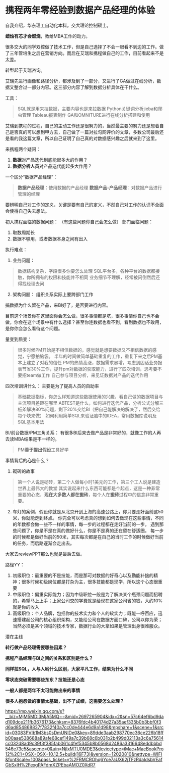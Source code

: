 # 携程两年零经验到数据产品经理的体验

自我介绍，华东理工自动化本科，交大理论控制硕士。

**蜡烛有芯才会燃烧**，教给MBA工作的动力。

很多交大的同学双控做了技术工作，但是自己选择了不会一眼看不到边的工作。做了三年管培生之后在营销方向。而后在艾瑞和携程做自己的工作，目前看起来不是太差。


转型起于艾瑞咨询。

艾瑞先进行画像和路径分析，都涉及到了一部分，又进行了GA做过在线分析，数据又整合过一部分内容。这三部分内容了解到数据分析具体在干什么。

工具：
>SQL就是用来拉数据，主要内容也是来拉数据
>Python关键词分析jieba和爬虫管理
>Tableau报表制作
>GA和OMNITURE进行在线分析搭建和使用

艾瑞到携程的过程，自己的主动工作还是很努力的，当然最主要的努力还是想着自己是否真的可以想到甲方去，自己做了一篇对拉勾网评价的文章，多数公司最后还是看的我这篇文章，所以自己证明了自己真的对数据感兴趣之后就来到了这里。

来携程两个疑问：

1. **数据**对产品迭代到底能起多大的作用？
2. **数据分析人员**对产品迭代能起多大作用？

一个区分“数据产品经理”：
>**数据产品经理**：使用数据的产品经理
>**数据产品-产品经理**：对数据产品进行管理的经理

要辨明自己对工作的定义，关键是要有自己的定义，不然自己对工作的认识不全面会使得自己失去想法。


初入携程面临的数据问题：
（有这些问题你自己会怎么做）
部门面临问题：

1. 取数周期长
2. 数据不够用，或者数据本身之间有出入

执行难点：

1. 业务问题：
>数据结构复杂，字段很多你要怎么处理
>SQL平台多，各种平台的数据都接触，你所拥有的权限和技能并不相同
>业务细节不理解，经常被问倒然后还得找经理去问

2. 架构问题：
组织关系实际上要跨部门工作

搞数据为什么留在产品，来BI好了，是否要进行内容。


目前这个场景你在这里面你会怎么做，很多事情都是坑，很多事情你自己也不会做，你会在这个场景中有什么选择？甚至你连数据也看不到，看到数据也不敢用，是你你会怎么看待这个问题。


量变到质变：
>很多时候PM开始是不相信数据的，感觉就是想要数据又不相信数据的感觉，宁愿拍脑袋。
>半年的时间做简单基础重复的工作，重复下来之后PM基本上建立了对我的信任
>PM的热情高涨，数据需求暴增，考虑到固话业务报表节省30%工作，提升pm对数据的获取能力，进行了四次培训，思考要不要招team做工作
>自己参与项目分析，来见证数据对产品的迭代作用

四次培训讲什么：
主要是为了提高人员的自助率
>基础数据指标，你怎么样知道这些数据使用的兴趣，看自己做的数据项目与主流项目差距在哪里
>ABTEST是什么，如何进行迭代产品，分析公式分解三板斧解决80%问题，剩下20%交给BI（把自己能解决的解决了，然后交给每个块来做）
>如何利用简单SQL来验证脑中的IDEA，常用数据库说明及SQL基本用法


BI/前台数据/PM三角关系：
有很多BI后来去做产品是非常好的，就像工作的人再去读MBA结果是不一样的。
>PM**善于提出假设**工具好学
>
>
>

事情背后的**心**是什么？

1. 砌砖的故事
>第一个人说是砌砖，第二个人做每小时1美元的工作，第三个工人说是建造世界上最伟大的教堂
>其实说起来什么东西可能都是个起点，这是一种非常重要的心态，**现在大多数人都在搬砖**，每个人在**搬砖**过程中的信念非常重要。
2. 车灯的案例，假设你就是从北京开到上海的高速公路上，你只要走好面前这50米，你就能走到终点。
你完全可以考虑真的想到如何去做现在这些事情，不同的年数都会做一些不一样的事情，每一步的过程都在走好当前的一步。
遇到那些问题了，你是不是在真的做好什么，你是不是真的还在留在舒适圈。
每一步的时候都是做好当前的50米，其实每次都是在自己的当时工作的时候做好当前的任务，而后路逐渐会走出去。

大家去reviewPPT那么也就是最后去做。

路径YY：

1. 初级职位：最重要的不是技能，而是那可对数据的好奇心以及勤能补拙的精神；很多时候初级岗位都是打杂为主，很多技能都是现学，所以这个心态很重要
2. 中级职位：偏重实际能力；因为中级职位一般是为了解决某个瓶颈问题而招聘的，希望马上上手；上家公司交的学费就是给现在这家公司省的钱，大约10%就是你的收入
3. 高级职位：个人品牌，包括你的技术实力和个人的软实力；既能一呼百应，迅速搭建起公司的核心组织架构，又能给公司在数据方面口碑，公司以你为荣；当然必须是某个领域的技术专家，数据行业的大拿如果是管理出身很难服众。







潜在主线

**转行做产品经理需要哪些因素？**

**携程产品经理与BI之间的关系和区别是什么？**

**同样拉SQL，人与人哟什么区别，大家平凡工作，结果为什么不同**

**零状态突破需要哪些东东？技能还是心态**

**一般人都是两年不太可能做出来的事情**

**很多人抱怨做的事情太基础，出不了成绩，这需要怎么处理？**

https://mp.weixin.qq.com/s?__biz=MjM5MDI3MjA5MQ==&mid=2697265904&idx=2&sn=57c64ef6bd9dad109dce211fb3676173&chksm=8376fdc4b40174d27a35aef335b0b3bbf0f3d6ad854868837f7832f40a7cc0de444e6d9a1d98&mpshare=1&scene=1&srcid=03083PVIb1M3bs0sDmUNIDe0&key=89dde3aab298770ec36ce226b18ffb00aae538688a89afe68cef149a7c39b68c6b031b2b499d02113a3c6a75614cc032d8ad9c39f3f385fab061c4fef5345b8b0568d2486a3316648eddbbbd546e73c5&ascene=0&uin=NjIxMTU0MDE3&devicetype=iMac+MacBookPro12%2C1+OSX+OSX+10.12.5+build(16F73)&version=12020810&nettype=WIFI&fontScale=100&pass_ticket=y%2FRMCROhq6Yce7aUX62jTFzRdaIdsbVEafGbSxIH%2FexgPAFdmXZPEbaAMOZ0XdR7






































































































































